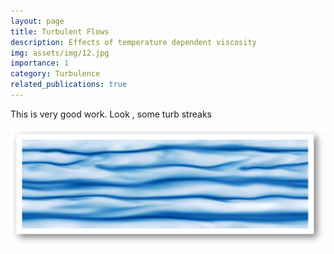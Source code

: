 ```yaml
---
layout: page
title: Turbulent Flows
description: Effects of temperature dependent viscosity 
img: assets/img/12.jpg
importance: 1
category: Turbulence
related_publications: true
---
```


This is very good work. Look , some turb streaks

![turbulent streaks](/assets/img/turb_streaks.png)

